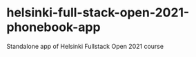 # helsinki-full-stack-open-2021-phonebook-app
Standalone app of Helsinki Fullstack Open 2021 course
